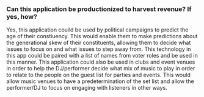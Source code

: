 <h3>Can this application be productionized to harvest revenue? If yes, how?</h3>
Yes, this application couild be used by political campaigns to predict the age of their constiuency. This would enable them to make predictions about the generational skew of their constituents, allowing them to decide what issues to focus on and what issues to step away from. This technology in this app could be paired with a list of names from voter roles and be used in this manner. 
This application could also be used in clubs and event venues in order to help the DJ/performer decide what mix of music to play in order to relate to the people on the guest list for parties and events. This would allow music venues to have a predetermination of the set list and allow the performer/DJ to focus on engaging with listeners in other ways. 
